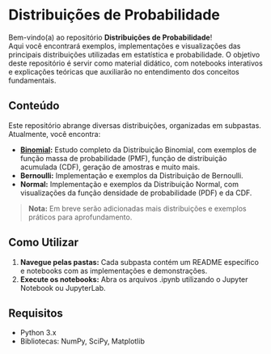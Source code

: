 # Distribuições de Probabilidade

Bem-vindo(a) ao repositório **Distribuições de Probabilidade**!  
Aqui você encontrará exemplos, implementações e visualizações das principais distribuições utilizadas em estatística e probabilidade. O objetivo deste repositório é servir como material didático, com notebooks interativos e explicações teóricas que auxiliarão no entendimento dos conceitos fundamentais.

## Conteúdo

Este repositório abrange diversas distribuições, organizadas em subpastas. Atualmente, você encontra:

- **[Binomial](./binomial/README.md):** Estudo completo da Distribuição Binomial, com exemplos de função massa de probabilidade (PMF), função de distribuição acumulada (CDF), geração de amostras e muito mais.
- **Bernoulli:** Implementação e exemplos da Distribuição de Bernoulli.
- **Normal:** Implementação e exemplos da Distribuição Normal, com visualizações da função densidade de probabilidade (PDF) e da CDF.

> **Nota:** Em breve serão adicionadas mais distribuições e exemplos práticos para aprofundamento.

## Como Utilizar

1. **Navegue pelas pastas:** Cada subpasta contém um README específico e notebooks com as implementações e demonstrações.
2. **Execute os notebooks:** Abra os arquivos .ipynb utilizando o Jupyter Notebook ou JupyterLab.

## Requisitos

- Python 3.x
- Bibliotecas: NumPy, SciPy, Matplotlib
